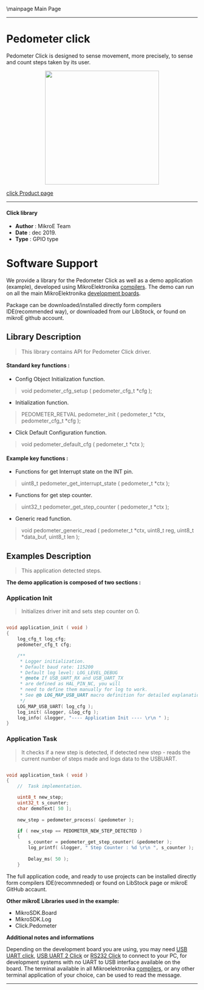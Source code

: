 \mainpage Main Page
 
 

---
# Pedometer click

Pedometer Click is designed to sense movement, more precisely, to sense and count steps taken by its user.

<p align="center">
  <img src="https://download.mikroe.com/images/click_for_ide/pedometer_click.png" height=300px>
</p>


[click Product page](https://www.mikroe.com/pedometer-click)

---


#### Click library 

- **Author**        : MikroE Team
- **Date**          : dec 2019.
- **Type**          : GPIO type


# Software Support

We provide a library for the Pedometer Click 
as well as a demo application (example), developed using MikroElektronika 
[compilers](https://shop.mikroe.com/compilers). 
The demo can run on all the main MikroElektronika [development boards](https://shop.mikroe.com/development-boards).

Package can be downloaded/installed directly form compilers IDE(recommended way), or downloaded from our LibStock, or found on mikroE github account. 

## Library Description

> This library contains API for Pedometer Click driver.

#### Standard key functions :

- Config Object Initialization function.
> void pedometer_cfg_setup ( pedometer_cfg_t *cfg ); 
 
- Initialization function.
> PEDOMETER_RETVAL pedometer_init ( pedometer_t *ctx, pedometer_cfg_t *cfg );

- Click Default Configuration function.
> void pedometer_default_cfg ( pedometer_t *ctx );


#### Example key functions :

- Functions for get Interrupt state on the INT pin.
> uint8_t pedometer_get_interrupt_state ( pedometer_t *ctx );
 
- Functions for get step counter.
> uint32_t pedometer_get_step_counter ( pedometer_t *ctx );

- Generic read function.
> void pedometer_generic_read ( pedometer_t *ctx, uint8_t reg, uint8_t *data_buf, uint8_t len );


## Examples Description

> This application detected steps. 

**The demo application is composed of two sections :**

### Application Init 

> Initializes driver init and sets step counter on 0.

```c

void application_init ( void )
{
    log_cfg_t log_cfg;
    pedometer_cfg_t cfg;

    /** 
     * Logger initialization.
     * Default baud rate: 115200
     * Default log level: LOG_LEVEL_DEBUG
     * @note If USB_UART_RX and USB_UART_TX 
     * are defined as HAL_PIN_NC, you will 
     * need to define them manually for log to work. 
     * See @b LOG_MAP_USB_UART macro definition for detailed explanation.
     */
    LOG_MAP_USB_UART( log_cfg );
    log_init( &logger, &log_cfg );
    log_info( &logger, "---- Application Init ---- \r\n " );
}
```

### Application Task

>It checks if a new step is detected, if detected new step - reads the current number of steps made and logs data to the USBUART. 

```c

void application_task ( void )
{
    //  Task implementation.

    uint8_t new_step;
    uint32_t s_counter;
    char demoText[ 50 ];
    
    new_step = pedometer_process( &pedometer );

    if ( new_step == PEDOMETER_NEW_STEP_DETECTED )
    {
        s_counter = pedometer_get_step_counter( &pedometer );
        log_printf( &logger, " Step Counter : %d \r\n ", s_counter );
       
        Delay_ms( 50 );
    }

```

The full application code, and ready to use projects can be  installed directly form compilers IDE(recommneded) or found on LibStock page or mikroE GitHub accaunt.

**Other mikroE Libraries used in the example:** 

- MikroSDK.Board
- MikroSDK.Log
- Click.Pedometer

**Additional notes and informations**

Depending on the development board you are using, you may need 
[USB UART click](https://shop.mikroe.com/usb-uart-click), 
[USB UART 2 Click](https://shop.mikroe.com/usb-uart-2-click) or 
[RS232 Click](https://shop.mikroe.com/rs232-click) to connect to your PC, for 
development systems with no UART to USB interface available on the board. The 
terminal available in all Mikroelektronika 
[compilers](https://shop.mikroe.com/compilers), or any other terminal application 
of your choice, can be used to read the message.



---
